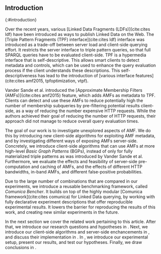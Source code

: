## Introduction
{:#introduction}

Over the recent years, various [Linked Data Fragments (LDFs)](cite:cites ldf) have been introduced
as ways to publish Linked Data on the Web.
The [Triple Pattern Fragments (TPF) interface](cite:cites ldf) interface was introduced
as a trade-off between server load and client-side querying effort.
It restricts the server interface to triple pattern queries,
so that full SPARQL queries have to be evaluated client-side.
TPF is a hypermedia interface that is self-descriptive.
This allows smart clients to detect metadata and controls,
which can be used to enhance the query evaluation process if the client understands these descriptions.
This self-descriptiveness has lead to the introduction of
[various interface features](cite:cites amf2015, tpfoptimization, vtpf).

Vander Sande et al. introduced the [Approximate Membership Filters (AMFs)](cite:cites amf2015) feature,
which adds AMFs as metadata to TPF.
Clients can detect and use these AMFs to reduce potentially high the number of membership subqueries
by pre-filtering potential results client-side, as a way of reducing the number expensive HTTP requests.
While the authors achieved their goal of reducing the number of HTTP requests,
their approach did not manage to reduce overall query evaluation times.

The goal of our work is to investigate unexplored aspects of AMF.
We do this by introducing new client-side algorithms for exploiting AMF metadata,
and by investigating different ways of exposing AMFs server-side.
Concretely, we introduce client-side algorithms that can use AMFs at more high-level _Basic Graph Patterns_ (BGPs),
instead of only for fully materialized triple patterns as was introduced by Vander Sande et al.
Furthermore, we evaluate the effects and feasibility of server-side pre-computation and caching of AMFs,
and the effects of different HTTP bandwidths, in-band AMFs, and different false-positive probabilities.

Due to the large number of combinations that are compared in our experiments,
we introduce a reusable benchmarking framework, called _Comunica Bencher_.
It builds on top of the highly modular [Comunica framework](cite:cites comunica) for Linked Data querying,
by working with fully declarative experiment descriptions that offer reproducible experimental results.
It lowers the barrier for reproducing the results of this work,
and creating new similar experiments in the future.

In the next section we cover the related work pertaining to this article.
After that, we introduce our research questions and hypotheses in [](#problem-statement).
Next, we introduce our client-side algorithms and server-side enchancements in [](#solution),
and discuss their implementation in [](#implementation).
In [](#evaluation), we introduce our experimental setup,
present our results, and test our hypotheses.
Finally, we draw conclusions in [](#conclusions).